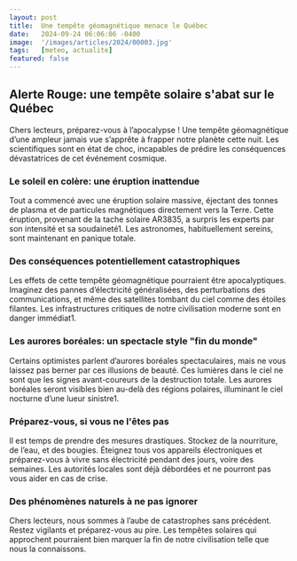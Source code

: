 ```yaml
---
layout: post
title:  Une tempête géomagnétique menace le Québec
date:   2024-09-24 06:06:06 -0400
image:  '/images/articles/2024/00003.jpg'
tags:   [meteo, actualite]
featured: false
---
```


## Alerte Rouge: une tempête solaire s'abat sur le Québec

Chers lecteurs, préparez-vous à l’apocalypse ! Une tempête géomagnétique d’une ampleur jamais vue s’apprête à frapper notre planète cette nuit. Les scientifiques sont en état de choc, incapables de prédire les conséquences dévastatrices de cet événement cosmique.

### Le soleil en colère: une éruption inattendue

Tout a commencé avec une éruption solaire massive, éjectant des tonnes de plasma et de particules magnétiques directement vers la Terre. Cette éruption, provenant de la tache solaire AR3835, a surpris les experts par son intensité et sa soudaineté1. Les astronomes, habituellement sereins, sont maintenant en panique totale.

### Des conséquences potentiellement catastrophiques

Les effets de cette tempête géomagnétique pourraient être apocalyptiques. Imaginez des pannes d’électricité généralisées, des perturbations des communications, et même des satellites tombant du ciel comme des étoiles filantes. Les infrastructures critiques de notre civilisation moderne sont en danger immédiat1.

### Les aurores boréales: un spectacle style "fin du monde"

Certains optimistes parlent d’aurores boréales spectaculaires, mais ne vous laissez pas berner par ces illusions de beauté. Ces lumières dans le ciel ne sont que les signes avant-coureurs de la destruction totale. Les aurores boréales seront visibles bien au-delà des régions polaires, illuminant le ciel nocturne d’une lueur sinistre1.

### Préparez-vous, si vous ne l'êtes pas

Il est temps de prendre des mesures drastiques. Stockez de la nourriture, de l’eau, et des bougies. Éteignez tous vos appareils électroniques et préparez-vous à vivre sans électricité pendant des jours, voire des semaines. Les autorités locales sont déjà débordées et ne pourront pas vous aider en cas de crise.

### Des phénomènes naturels à ne pas ignorer

Chers lecteurs, nous sommes à l’aube de catastrophes sans précédent. Restez vigilants et préparez-vous au pire. Les tempêtes solaires qui approchent pourraient bien marquer la fin de notre civilisation telle que nous la connaissons.